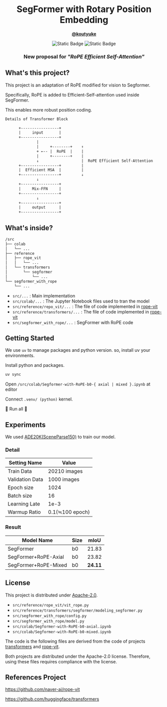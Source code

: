 <div align="center">

# SegFormer with Rotary Position Embedding

**[@koutyuke](https://github.com/koutyuke)**

![Static Badge](https://img.shields.io/badge/license-Apache--2.0-blue)
![Static Badge](https://img.shields.io/badge/Google--Colab-available-brightgreen)

### New proposal for _"RoPE Efficient Self-Attention"_

</div>

## What's this project?

This project is an adaptation of RoPE modified for vision to Segformer.

Specifically, RoPE is added to Efficient-Self-attention used inside SegFormer.

This enables more robust position coding.

```txt
Details of Transformer Block

      +-----------------+
      |     input       |
      +-----------------+
              |
              |     +--------+    ↑
              + ←-- |  RoPE  |    |
              |     +--------+    |
              ↓                   |  RoPE Efficient Self-Attention
      +-----------------+         |
      |  Efficient MSA  |         |
      +-----------------+         ↓
              ↓
      +-----------------+
      |     Mix-FFN     |
      +-----------------+
              ↓
      +-----------------+
      |     output      |
      +-----------------+

```

## What's inside?

```txt
/src
├── colab
│   └── ...
├── reference
│   ├── rope_vit
│   │   └── ...
│   └── transformers
│       └── segformer
│           └── ...
└── segformer_with_rope
    └── ...
```

- `src/...` : Main implementation
- `src/colab/...` : The Jupyter Notebook files used to tran the model
- `src/reference/repo_vit/...` : The file of code implemented in [rope-vit](https://github.com/naver-ai/rope-vit)
- `src/reference/transformers/...` : The file of code implemented in [rope-vit](https://github.com/huggingface/transformers)
- `src/segformer_with_rope/...` : SegFormer with RoPE code

## Getting Started

We use `uv` to manage packages and python version. so, install uv your environments.

Install python and packages.

```sh
uv sync
```

Open `/src/colab/Segformer-with-RoPE-b0-{ axial | mixed }.ipynb` at editor

Connect `.venv/ (python)` kernel.

🎉 Run all 🎉

## Experiments

We used [ADE20K(SceneParse150)](https://huggingface.co/datasets/zhoubolei/scene_parse_150) to train our model.

### Detail

| Setting Name    | Value           |
| --------------- | --------------- |
| Train Data      | 20210 images    |
| Validation Data | 1000 images     |
| Epoch size      | 1024            |
| Batch size      | 16              |
| Learning Late   | 1e-3            |
| Warmup Ratio    | 0.1(≒100 epoch) |

### Result

| Model Name           | Size | mIoU      |
| -------------------- | ---- | --------- |
| SegFormer            | b0   | 21.83     |
| SegFormer+RoPE-Axial | b0   | 23.82     |
| SegFormer+RoPE-Mixed | b0   | **24.11** |

## License

This project is distributed under [Apache-2.0](http://www.apache.org/licenses/LICENSE-2.0).

- `src/reference/rope_vit/vit_rope.py`
- `src/reference/transformers/segformer/modeling_segformer.py`
- `src/segformer_with_rope/config.py`
- `src/segformer_with_rope/model.py`
- `src/colab/Segformer-with-RoPE-b0-axial.ipynb`
- `src/colab/Segformer-with-RoPE-b0-mixed.ipynb`

The code is the following files are derived from the code of projects [transformers](https://github.com/huggingface/transformers) and [rope-vit](https://github.com/naver-ai/rope-vit).

Both projects are distributed under the Apache-2.0 license. Therefore, using these files requires compliance with the license.

## References Project

https://github.com/naver-ai/rope-vit

https://github.com/huggingface/transformers

